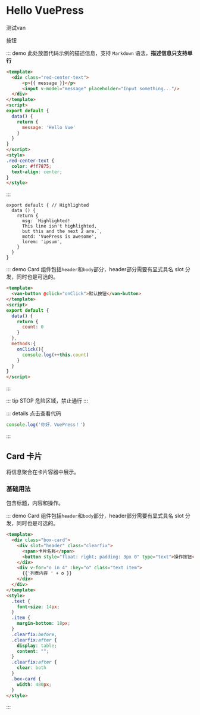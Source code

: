 # Hello VuePress

<van-button>测试van</van-button>

<el-button type="success">按钮</el-button>

::: demo 此处放置代码示例的描述信息，支持 `Markdown` 语法，**描述信息只支持单行**
```html
<template>
  <div class="red-center-text">
      <p>{{ message }}</p>
      <input v-model="message" placeholder="Input something..."/>
  </div>
</template>
<script>
export default {
  data() {
    return {
      message: 'Hello Vue'
    }
  }
}
</script>
<style>
.red-center-text { 
  color: #ff7875;
  text-align: center;
}
</style>
```
:::

``` js{1,4,6-7}
export default { // Highlighted
  data () {
    return {
      msg: `Highlighted!
      This line isn't highlighted,
      but this and the next 2 are.`,
      motd: 'VuePress is awesome',
      lorem: 'ipsum',
    }
  }
}
```

::: demo Card 组件包括`header`和`body`部分，header部分需要有显式具名 slot 分发，同时也是可选的。
```html {12-14}
<template>
  <van-button @click="onClick">默认按钮</van-button>
</template>
<script>
export default {
  data() {
    return {
      count: 0
    }
  },
  methods:{
    onClick(){
      console.log(++this.count)
    }
  }
}
</script>
```
:::

::: tip STOP
危险区域，禁止通行
:::

::: details 点击查看代码
```js
console.log('你好，VuePress！')
```
:::

## Card 卡片
将信息聚合在卡片容器中展示。

### 基础用法
包含标题，内容和操作。

::: demo Card 组件包括`header`和`body`部分，header部分需要有显式具名 slot 分发，同时也是可选的。
```html {2,4,6-7}
<template>
  <div class="box-card">
    <div slot="header" class="clearfix">
      <span>卡片名称</span>
      <button style="float: right; padding: 3px 0" type="text">操作按钮</button>
    </div>
    <div v-for="o in 4" :key="o" class="text item">
      {{'列表内容 ' + o }}
    </div>
  </div>
</template>
<style>
  .text {
    font-size: 14px;
  }
  .item {
    margin-bottom: 18px;
  }
  .clearfix:before,
  .clearfix:after {
    display: table;
    content: "";
  }
  .clearfix:after {
    clear: both
  }
  .box-card {
    width: 480px;
  }
</style>
```
:::